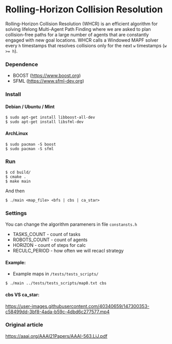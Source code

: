# Rolling-Horizon Collision Resolution

Rolling-Horizon Collision Resolution (WHCR) is an efficient algorithm for solving lifelong Multi-Agent Path Finding where we are asked to plan collision-free paths for a large number of agents that are constantly engaged with new goal locations. WHCR calls a Windowed MAPF solver every `h` timestamps that resolves collisions only for the next `w` timestamps (`w >= h`).

### Dependence

* BOOST (https://www.boost.org)
* SFML (https://www.sfml-dev.org)

### Install

#### Debian / Ubuntu / Mint

```
$ sudo apt-get install libboost-all-dev
$ sudo apt-get install libsfml-dev
```

#### ArchLinux

```
$ sudo pacman -S boost
$ sudo pacman -S sfml
```

### Run

```
$ cd build/
$ cmake .
$ make main
```
And then

```
$ ./main <map_file> <bfs | cbs | ca_star>
```
### Settings

You can change the algorithm parameners in file `constansts.h`
* TASKS_COUNT - count of tasks
* ROBOTS_COUNT - count of agents
* HORIZON - count of steps for calc
* RECULC_PERIOD - how often we will recacl strategy

#### Example:

* Example maps in `/tests/tests_scripts/`

```
$ ./main ../tests/tests_scripts/map0.txt cbs
```

#### cbs VS ca_star:

https://user-images.githubusercontent.com/40340659/147300353-c58499dd-3bf8-4ada-b59c-4dbd6c277577.mp4

### Original article
https://aaai.org/AAAI21Papers/AAAI-563.LiJ.pdf
